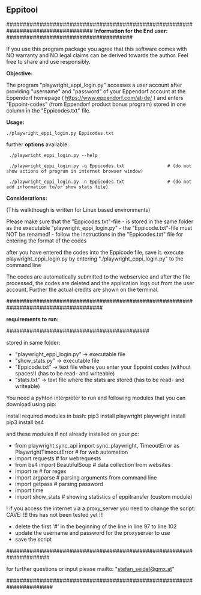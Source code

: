 ## Eppitool

##################################################################################
**Information for the End user:**
######################################

If you use this program package you agree that this software comes with NO warranty and 
NO legal claims can be derived towards the author. Feel free to share and use responsibly.


**Objective:**

 The program "playwright_eppi_login.py" accesses a user account after providing
 "username" and "password" of your Eppendorf account at  the Eppendorf homepage
  ( https://www.eppendorf.com/at-de/ ) and enters "Eppoint-codes" (from Eppendorf product 
  bonus program) stored in one column in the "Eppicodes.txt" file.
 
 
**Usage:**

    ./playwright_eppi_login.py Eppicodes.txt
   
 further **options** available: 
     
     ./playwright_eppi_login.py --help 
     
     ./playwright_eppi_login.py -q Eppicodes.txt                # (do not show actions of program in internet browser window)
     
     ./playwright_eppi_login.py -n Eppicodes.txt                # (do not add information to/or show stats file)
 
 
 **Considerations:**

 (This walkthough is written for Linux based environments)

 Please make sure that the "Eppicodes.txt"-file
        - is stored in the same folder as the executable "playwright_eppi_login.py"
        - the "Eppicode.txt"-file must NOT be renamed!
        - follow the instructions in the "Eppicodes.txt" file for entering the format
          of the codes

 after you have entered the codes into the Eppicode file, save it.
 execute playwright_eppi_login.py by entering "./playwright_eppi_login.py" to the command line

 The codes are automatically submitted to the webservice and after the file
 processed, the codes are deleted and the application logs out from the
 user account. Further the actual credits are shown on the terminal.






#####################################################################################
  
**requirements to run:**


###########################################

stored in same folder:
- "playwright_eppi_login.py" -> executable file
- "show_stats.py" -> executable file
- "Eppicode.txt" -> text file where you enter your Eppoint codes (without spaces!) (has to be read- and writeable)
- "stats.txt" -> text file where the stats are stored (has to be read- and writeable)


You need a pyhton interpreter to run and following modules that you can download using pip:

 install required modules in bash:
 pip3 install playwright
 playwright install
 pip3 install bs4


and these modules if not already installed on your pc:
- from playwright.sync_api import sync_playwright, TimeoutError as PlaywrightTimeoutError # for web automation
- import requests                                                              # for webrequests
- from bs4 import BeautifulSoup                                                # data collection from websites
- import re                                                                    # for regex
- import argparse                                                              # parsing arguments from command line
- import getpass                                                               # parsing password
- import time
- import show_stats                                                            # showing statistics of eppitransfer (custom module)



! if you access the internet via a proxy_server you need to change the script:
CAVE: !!! this has not been tested yet !!!
- delete the first '#' in the beginning of the line in line 97 to line 102
- update the username and password for the proxyserver to use 
- save the script


#####################################################################

for further questions or input please mailto: "stefan_seidel@gmx.at"

######################################################################

